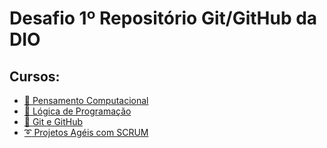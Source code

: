 # Desafio 1º Repositório Git/GitHub da DIO

## Cursos:
- [:thought_balloon: Pensamento Computacional](./pensamento-computacional/)
- [:page_with_curl: Lógica de Programação](./logica-programacao/)
- [:open_file_folder: Git e GitHub](./git-github/)
- [:curly_loop: Projetos Agéis com SCRUM](./scrum/)
